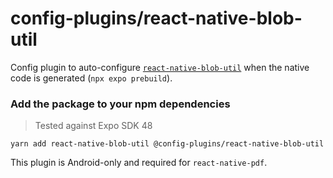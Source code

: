 # config-plugins/react-native-blob-util

Config plugin to auto-configure [`react-native-blob-util`][lib] when the native code is generated (`npx expo prebuild`).

### Add the package to your npm dependencies

> Tested against Expo SDK 48

```
yarn add react-native-blob-util @config-plugins/react-native-blob-util
```

This plugin is Android-only and required for `react-native-pdf`.

[lib]: https://www.npmjs.com/package/react-native-blob-util
